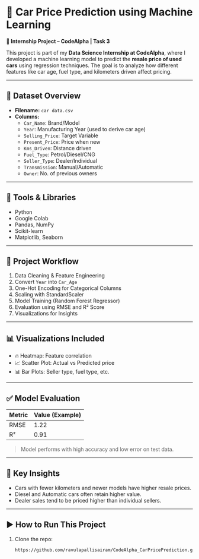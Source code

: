 # 🚗 Car Price Prediction using Machine Learning

**📌 Internship Project – CodeAlpha | Task 3**

This project is part of my **Data Science Internship at CodeAlpha**, where I developed a machine learning model to predict the **resale price of used cars** using regression techniques. The goal is to analyze how different features like car age, fuel type, and kilometers driven affect pricing.

---

## 📁 Dataset Overview

- **Filename:** `car data.csv`
- **Columns:**
  - `Car_Name`: Brand/Model
  - `Year`: Manufacturing Year (used to derive car age)
  - `Selling_Price`: Target Variable
  - `Present_Price`: Price when new
  - `Kms_Driven`: Distance driven
  - `Fuel_Type`: Petrol/Diesel/CNG
  - `Seller_Type`: Dealer/Individual
  - `Transmission`: Manual/Automatic
  - `Owner`: No. of previous owners

---

## 🔧 Tools & Libraries

- Python
- Google Colab
- Pandas, NumPy
- Scikit-learn
- Matplotlib, Seaborn

---

## 🧠 Project Workflow

1. Data Cleaning & Feature Engineering
2. Convert `Year` into `Car_Age`
3. One-Hot Encoding for Categorical Columns
4. Scaling with StandardScaler
5. Model Training (Random Forest Regressor)
6. Evaluation using RMSE and R² Score
7. Visualizations for Insights

---

## 📊 Visualizations Included

- 🔥 Heatmap: Feature correlation
- 📈 Scatter Plot: Actual vs Predicted price
- 📊 Bar Plots: Seller type, fuel type, etc.

---

## ✅ Model Evaluation

| Metric | Value (Example) |
|--------|-----------------|
| RMSE   | 1.22            |
| R²     | 0.91            |

> Model performs with high accuracy and low error on test data.

---

## 📌 Key Insights

- Cars with fewer kilometers and newer models have higher resale prices.
- Diesel and Automatic cars often retain higher value.
- Dealer sales tend to be priced higher than individual sellers.

---

## ▶️ How to Run This Project

1. Clone the repo:
   ```bash
   https://github.com/ravulapallisairam/CodeAlpha_CarPricePrediction.git
